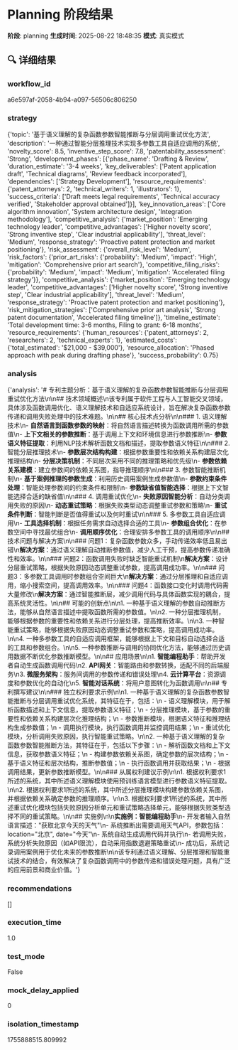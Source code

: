 # Planning 阶段结果

**阶段**: planning
**生成时间**: 2025-08-22 18:48:35
**模式**: 真实模式

## 🔍 详细结果

### workflow_id
a6e597af-2058-4b94-a097-56506c806250

### strategy
{'topic': '基于语义理解的复杂函数参数智能推断与分层调用重试优化方法', 'description': '一种通过智能分层推理技术实现多参数工具自适应调用的系统', 'novelty_score': 8.5, 'inventive_step_score': 7.8, 'patentability_assessment': 'Strong', 'development_phases': [{'phase_name': 'Drafting & Review', 'duration_estimate': '3-4 weeks', 'key_deliverables': ['Patent application draft', 'Technical diagrams', 'Review feedback incorporated'], 'dependencies': ['Strategy Development'], 'resource_requirements': {'patent_attorneys': 2, 'technical_writers': 1, 'illustrators': 1}, 'success_criteria': ['Draft meets legal requirements', 'Technical accuracy verified', 'Stakeholder approval obtained']}], 'key_innovation_areas': ['Core algorithm innovation', 'System architecture design', 'Integration methodology'], 'competitive_analysis': {'market_position': 'Emerging technology leader', 'competitive_advantages': ['Higher novelty score', 'Strong inventive step', 'Clear industrial applicability'], 'threat_level': 'Medium', 'response_strategy': 'Proactive patent protection and market positioning'}, 'risk_assessment': {'overall_risk_level': 'Medium', 'risk_factors': {'prior_art_risks': {'probability': 'Medium', 'impact': 'High', 'mitigation': 'Comprehensive prior art search'}, 'competitive_filing_risks': {'probability': 'Medium', 'impact': 'Medium', 'mitigation': 'Accelerated filing strategy'}}, 'competitive_analysis': {'market_position': 'Emerging technology leader', 'competitive_advantages': ['Higher novelty score', 'Strong inventive step', 'Clear industrial applicability'], 'threat_level': 'Medium', 'response_strategy': 'Proactive patent protection and market positioning'}, 'risk_mitigation_strategies': ['Comprehensive prior art analysis', 'Strong patent documentation', 'Accelerated filing timeline']}, 'timeline_estimate': 'Total development time: 3-6 months, Filing to grant: 6-18 months', 'resource_requirements': {'human_resources': {'patent_attorneys': 2, 'researchers': 2, 'technical_experts': 1}, 'estimated_costs': {'total_estimated': '$21,000 - $39,000'}, 'resource_allocation': 'Phased approach with peak during drafting phase'}, 'success_probability': 0.75}

### analysis
{'analysis': '# 专利主题分析：基于语义理解的复杂函数参数智能推断与分层调用重试优化方法\n\n## 技术领域概述\n该专利属于软件工程与人工智能交叉领域，具体涉及函数调用优化、语义理解技术和自适应系统设计，旨在解决复杂函数参数传递和调用失败处理中的技术难题。\n\n## 核心技术点分析\n\n### 1. 语义理解技术\n- **自然语言到函数参数的映射**：将自然语言描述转换为函数调用所需的参数值\n- **上下文相关的参数推断**：基于调用上下文和环境信息进行参数推断\n- **参数语义特征提取**：利用NLP技术解析函数文档和描述，提取参数语义特征\n\n### 2. 智能分层推理技术\n- **参数层次结构构建**：根据参数重要性和依赖关系构建层次化推理结构\n- **分层决策机制**：不同层次采用不同的推理策略和优先级\n- **参数依赖关系建模**：建立参数间的依赖关系图，指导推理顺序\n\n### 3. 参数智能推断机制\n- **基于案例推理的参数生成**：利用历史调用案例生成参数值\n- **参数约束条件处理**：智能处理参数间的约束条件和限制\n- **参数缺省值智能选择**：根据上下文智能选择合适的缺省值\n\n### 4. 调用重试优化\n- **失败原因智能分析**：自动分类调用失败的原因\n- **动态重试策略**：根据失败类型动态调整重试参数和策略\n- **重试条件判断**：智能判断是否值得重试以及何时重试\n\n### 5. 多参数工具自适应调用\n- **工具选择机制**：根据任务需求自动选择合适的工具\n- **参数组合优化**：在参数空间中寻找最优组合\n- **调用顺序优化**：合理安排多参数工具的调用顺序\n\n## 技术问题与解决方案\n\n### 问题1：复杂函数参数众多，手动传递效率低且易出错\n**解决方案**：通过语义理解自动推断参数值，减少人工干预，提高参数传递准确性和效率。\n\n### 问题2：函数调用失败时缺乏智能重试机制\n**解决方案**：设计分层重试策略，根据失败原因动态调整重试参数，提高调用成功率。\n\n### 问题3：多参数工具调用时参数组合空间巨大\n**解决方案**：通过分层推理和自适应调用，缩小搜索空间，提高调用效率。\n\n### 问题4：函数接口变化时调用代码需大量修改\n**解决方案**：通过智能推断层，减少调用代码与具体函数实现的耦合，提高系统灵活性。\n\n## 可能的创新点\n\n1. 一种基于语义理解的参数自动推断方法，能够从自然语言描述中提取函数所需的参数值。\n\n2. 一种分层推理机制，能够根据参数的重要性和依赖关系进行分层处理，提高推断效率。\n\n3. 一种智能重试策略，能够根据失败原因动态调整重试参数和策略，提高调用成功率。\n\n4. 一种多参数工具的自适应调用框架，能够根据上下文和目标自动选择合适的工具和参数组合。\n\n5. 一种参数推断与调用的协同优化方法，能够通过历史调用数据不断优化参数推断模型。\n\n## 应用场景\n\n1. **智能编程助手**：帮助开发者自动生成函数调用代码\n2. **API网关**：智能路由和参数转换，适配不同的后端服务\n3. **微服务架构**：服务间调用的参数传递和错误处理\n4. **云计算平台**：资源调度和参数优化的自动化\n5. **智能对话系统**：将用户意图转化为函数调用\n\n## 专利撰写建议\n\n### 独立权利要求示例\n\n1. 一种基于语义理解的复杂函数参数智能推断与分层调用重试优化系统，其特征在于，包括：\n   - 语义理解模块，用于解析函数描述和上下文信息，提取参数语义特征；\n   - 分层推理模块，基于参数的重要性和依赖关系构建层次化推理结构；\n   - 参数推断模块，根据语义特征和推理结构生成参数值；\n   - 调用执行模块，执行函数调用并监控调用结果；\n   - 重试优化模块，分析调用失败原因，执行智能重试策略。\n\n2. 一种基于语义理解的复杂函数参数智能推断方法，其特征在于，包括以下步骤：\n   - 解析函数文档和上下文信息，获取参数语义特征；\n   - 构建参数依赖关系图，确定参数的层次结构；\n   - 基于语义特征和层次结构，推断参数值；\n   - 执行函数调用并获取结果；\n   - 根据调用结果，更新参数推断模型。\n\n### 从属权利建议示例\n\n1. 根据权利要求1所述的系统，其中所述语义理解模块使用预训练语言模型进行参数语义特征提取。\n\n2. 根据权利要求1所述的系统，其中所述分层推理模块构建参数依赖关系图，并根据依赖关系确定参数的推理顺序。\n\n3. 根据权利要求1所述的系统，其中所述重试优化模块包括失败原因分析单元和重试策略选择单元，能够根据失败类型选择不同的重试策略。\n\n## 实施例\n\n**实施例：智能编程助手**\n- 开发者输入自然语言描述："获取北京今天的天气"\n- 系统推断出需要调用天气API，参数包括：location="北京", date="今天"\n- 系统自动生成调用代码并执行\n- 若调用失败，系统分析失败原因（如API限流），自动采用指数退避策略重试\n- 成功后，系统记录调用案例用于优化未来的参数推断\n\n该专利通过语义理解、分层推理和智能重试技术的结合，有效解决了复杂函数调用中的参数传递和错误处理问题，具有广泛的应用前景和商业价值。'}

### recommendations
[]

### execution_time
1.0

### test_mode
False

### mock_delay_applied
0

### isolation_timestamp
1755888515.809992
